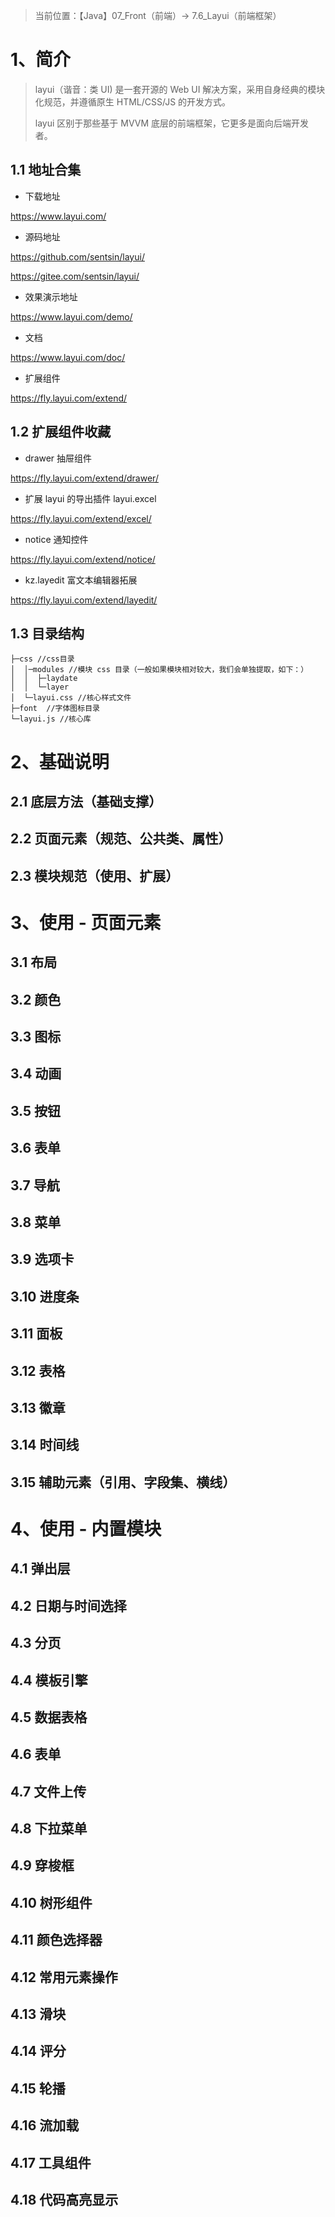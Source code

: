 > 当前位置：【Java】07_Front（前端）->  7.6_Layui（前端框架）

# 1、简介

>layui（谐音：类 UI) 是一套开源的 Web UI 解决方案，采用自身经典的模块化规范，并遵循原生 HTML/CSS/JS 的开发方式。
>
>layui 区别于那些基于 MVVM 底层的前端框架，它更多是面向后端开发者。



## 1.1 地址合集

- 下载地址

https://www.layui.com/

- 源码地址

https://github.com/sentsin/layui/

https://gitee.com/sentsin/layui/

- 效果演示地址

https://www.layui.com/demo/

- 文档

https://www.layui.com/doc/

- 扩展组件

https://fly.layui.com/extend/



## 1.2 扩展组件收藏

- drawer 抽屉组件

https://fly.layui.com/extend/drawer/

- 扩展 layui 的导出插件 layui.excel 

https://fly.layui.com/extend/excel/

- notice 通知控件

https://fly.layui.com/extend/notice/

- kz.layedit 富文本编辑器拓展

https://fly.layui.com/extend/layedit/



## 1.3 目录结构

```
├─css //css目录
│  │─modules //模块 css 目录（一般如果模块相对较大，我们会单独提取，如下：）
│  │  ├─laydate
│  │  └─layer
│  └─layui.css //核心样式文件
├─font  //字体图标目录
└─layui.js //核心库
```



# 2、基础说明

## 2.1 底层方法（基础支撑）

## 2.2 页面元素（规范、公共类、属性）

## 2.3 模块规范（使用、扩展）



# 3、使用  - 页面元素

## 3.1 布局

## 3.2 颜色

## 3.3 图标

## 3.4 动画

## 3.5 按钮

## 3.6 表单

## 3.7 导航

## 3.8 菜单

## 3.9 选项卡

## 3.10 进度条

## 3.11 面板

## 3.12 表格

## 3.13 徽章

## 3.14 时间线

## 3.15 辅助元素（引用、字段集、横线）



# 4、使用  - 内置模块

## 4.1 弹出层

## 4.2 日期与时间选择

## 4.3 分页

## 4.4 模板引擎

## 4.5 数据表格

## 4.6 表单

## 4.7 文件上传

## 4.8 下拉菜单

## 4.9 穿梭框

## 4.10 树形组件

## 4.11 颜色选择器

## 4.12 常用元素操作

## 4.13 滑块

## 4.14 评分

## 4.15 轮播

## 4.16 流加载

## 4.17 工具组件

## 4.18 代码高亮显示



